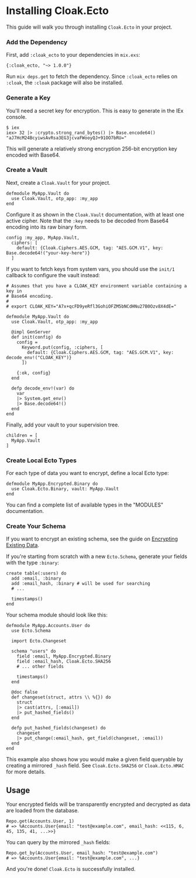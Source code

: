 # Installing Cloak.Ecto

This guide will walk you through installing `Cloak.Ecto` in your project.

### Add the Dependency

First, add `:cloak_ecto` to your dependencies in `mix.exs`:

    {:cloak_ecto, "~> 1.0.0"}

Run `mix deps.get` to fetch the dependency. Since `:cloak_ecto` relies
on `:cloak`, the `:cloak` package will also be installed.

### Generate a Key

You'll need a secret key for encryption. This is easy to generate in the
IEx console.

    $ iex
    iex> 32 |> :crypto.strong_rand_bytes() |> Base.encode64()
    "aJ7HcM24BcyiwsAvRsa3EG3jcvaFWooyQJ+91OO7bRU="

This will generate a relatively strong encryption 256-bit encryption
key encoded with Base64.

### Create a Vault

Next, create a `Cloak.Vault` for your project.

    defmodule MyApp.Vault do
      use Cloak.Vault, otp_app: :my_app
    end

Configure it as shown in the `Cloak.Vault` documentation, with at least one
active cipher. Note that the `:key` needs to be decoded from Base64 encoding into
its raw binary form.

    config :my_app, MyApp.Vault,
      ciphers: [
        default: {Cloak.Ciphers.AES.GCM, tag: "AES.GCM.V1", key: Base.decode64!("your-key-here")}
      ]

If you want to fetch keys from system vars, you should use the `init/1` callback
to configure the vault instead:

    # Assumes that you have a CLOAK_KEY environment variable containing a key in
    # Base64 encoding.
    #
    # export CLOAK_KEY="A7x+qcFD9yeRfl3GohiOFZM5bNCdHNu27B0Ozv8X4dE="

    defmodule MyApp.Vault do
      use Cloak.Vault, otp_app: :my_app

      @impl GenServer
      def init(config) do
        config =
          Keyword.put(config, :ciphers, [
            default: {Cloak.Ciphers.AES.GCM, tag: "AES.GCM.V1", key: decode_env!("CLOAK_KEY")}
          ])

        {:ok, config}
      end

      defp decode_env!(var) do
        var
        |> System.get_env()
        |> Base.decode64!()
      end
    end

Finally, add your vault to your supervision tree.

    children = [
      MyApp.Vault
    ]

### Create Local Ecto Types

For each type of data you want to encrypt, define a local Ecto type:

    defmodule MyApp.Encrypted.Binary do
      use Cloak.Ecto.Binary, vault: MyApp.Vault
    end

You can find a complete list of available types in the "MODULES" documentation.

### Create Your Schema

If you want to encrypt an existing schema, see the guide on [Encrypting
Existing Data](encrypt_existing_data.html).

If you're starting from scratch with a new `Ecto.Schema`, generate your
fields with the type `:binary`:

    create table(:users) do
      add :email, :binary
      add :email_hash, :binary # will be used for searching
      # ...

      timestamps()
    end

Your schema module should look like this:

    defmodule MyApp.Accounts.User do
      use Ecto.Schema

      import Ecto.Changeset

      schema "users" do
        field :email, MyApp.Encrypted.Binary
        field :email_hash, Cloak.Ecto.SHA256
        # ... other fields

        timestamps()
      end

      @doc false
      def changeset(struct, attrs \\ %{}) do
        struct
        |> cast(attrs, [:email])
        |> put_hashed_fields()
      end

      defp put_hashed_fields(changeset) do
        changeset
        |> put_change(:email_hash, get_field(changeset, :email))
      end
    end

This example also shows how you would make a given field queryable by
creating a mirrored `_hash` field. See `Cloak.Ecto.SHA256` or
`Cloak.Ecto.HMAC` for more details.

## Usage

Your encrypted fields will be transparently encrypted and decrypted as
data are loaded from the database.

    Repo.get(Accounts.User, 1)
    # => %Accounts.User{email: "test@example.com", email_hash: <<115, 6, 45, 135, 41, ...>>}

You can query by the mirrored `_hash` fields:

    Repo.get_by(Accounts.User, email_hash: "test@example.com")
    # => %Accounts.User{email: "test@example.com", ...}

And you're done! `Cloak.Ecto` is successfully installed.
